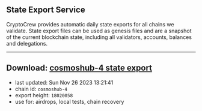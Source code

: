 ## State Export Service
CryptoCrew provides automatic daily state exports for all chains we validate. State export files can be used as genesis files and are a snapshot of the current blockchain state, including all validators, accounts, balances and delegations.

---
**Download: [cosmoshub-4 state export](https://dl.ccvalidators.com/SERVICE/cosmoshub/cosmoshub-4_export_18020058.json)**
---

- last updated: Sun Nov 26 2023 13:21:41
- chain id: `cosmoshub-4`
- export height: `18020058`
- use for: airdrops, local tests, chain recovery
